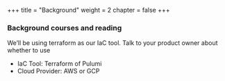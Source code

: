 +++
title = "Background"
weight = 2
chapter = false
+++


### Background courses and reading

We’ll be using terraform as our IaC tool. Talk to your product owner about whether to use 
* IaC Tool: Terraform of Pulumi
* Cloud Provider: AWS or GCP



